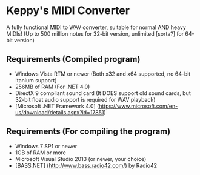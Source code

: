 # Keppy's MIDI Converter
A fully functional MIDI to WAV converter, suitable for normal AND heavy MIDIs! (Up to 500 million notes for 32-bit version, unlimited [sorta?] for 64-bit version)

## Requirements (Compiled program)
- Windows Vista RTM or newer (Both x32 and x64 supported, no 64-bit Itanium support)
- 256MB of RAM (For .NET 4.0)
- DirectX 9 compliant sound card (It DOES support old sound cards, but 32-bit float audio support is required for WAV playback)
- [Microsoft .NET Framework 4.0] (https://www.microsoft.com/en-us/download/details.aspx?id=17851)

## Requirements (For compiling the program)
- Windows 7 SP1 or newer
- 1GB of RAM or more
- Microsoft Visual Studio 2013 (or newer, your choice)
- [BASS.NET] (http://www.bass.radio42.com/) by Radio42
